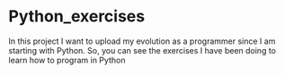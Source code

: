 # Python_exercises

In this project I want to upload my evolution as a programmer since I am starting with Python. 
So, you can see the exercises I have been doing to learn how to program in Python

